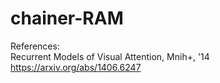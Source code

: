 # chainer-RAM
References:<br>
Recurrent Models of Visual Attention, Mnih+, '14<br>
https://arxiv.org/abs/1406.6247
